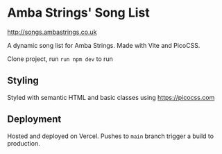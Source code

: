 # Amba Strings' Song List
http://songs.ambastrings.co.uk

A dynamic song list for Amba Strings. Made with Vite and PicoCSS.

Clone project, run `run npm dev` to run

## Styling
Styled with semantic HTML and basic classes using https://picocss.com

## Deployment
Hosted and deployed on Vercel. Pushes to `main` branch trigger a build to production.
